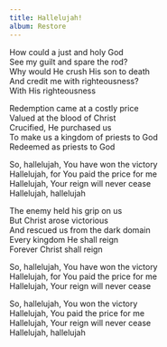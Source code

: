```yaml
---
title: Hallelujah!
album: Restore
---
```

How could a just and holy God  
See my guilt and spare the rod?  
Why would He crush His son to death  
And credit me with righteousness?  
With His righteousness  

Redemption came at a costly price  
Valued at the blood of Christ   
Crucified, He purchased us  
To make us a kingdom of priests to God  
Redeemed as priests to God  

So, hallelujah, You have won the victory  
Hallelujah, for You paid the price for me  
Hallelujah, Your reign will never cease  
Hallelujah, hallelujah   

The enemy held his grip on us  
But Christ arose victorious  
And rescued us from the dark domain  
Every kingdom He shall reign   
Forever Christ shall reign  

So, hallelujah, You have won the victory  
Hallelujah, for You paid the price for me  
Hallelujah, Your reign will never cease  

So, hallelujah, You won the victory  
Hallelujah, You paid the price for me  
Hallelujah, Your reign will never cease  
Hallelujah, hallelujah   